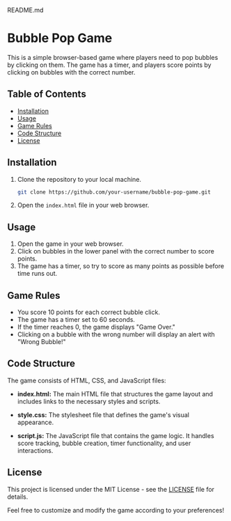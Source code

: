 README.md

# Bubble Pop Game

This is a simple browser-based game where players need to pop bubbles by clicking on them. The game has a timer, and players score points by clicking on bubbles with the correct number.

## Table of Contents
- [Installation](#installation)
- [Usage](#usage)
- [Game Rules](#game-rules)
- [Code Structure](#code-structure)
- [License](#license)

## Installation

1. Clone the repository to your local machine.
    ```bash
    git clone https://github.com/your-username/bubble-pop-game.git
    ```

2. Open the `index.html` file in your web browser.

## Usage

1. Open the game in your web browser.
2. Click on bubbles in the lower panel with the correct number to score points.
3. The game has a timer, so try to score as many points as possible before time runs out.

## Game Rules

- You score 10 points for each correct bubble click.
- The game has a timer set to 60 seconds.
- If the timer reaches 0, the game displays "Game Over."
- Clicking on a bubble with the wrong number will display an alert with "Wrong Bubble!"

## Code Structure

The game consists of HTML, CSS, and JavaScript files:

- **index.html:** The main HTML file that structures the game layout and includes links to the necessary styles and scripts.

- **style.css:** The stylesheet file that defines the game's visual appearance.

- **script.js:** The JavaScript file that contains the game logic. It handles score tracking, bubble creation, timer functionality, and user interactions.

## License

This project is licensed under the MIT License - see the [LICENSE](LICENSE) file for details.

Feel free to customize and modify the game according to your preferences!

